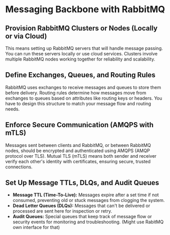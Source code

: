 # Messaging Backbone with RabbitMQ

## Provision RabbitMQ Clusters or Nodes (Locally or via Cloud)

This means setting up RabbitMQ servers that will handle message passing. You can run these servers locally or use cloud services. Clusters involve multiple RabbitMQ nodes working together for reliability and scalability.

## Define Exchanges, Queues, and Routing Rules

RabbitMQ uses exchanges to receive messages and queues to store them before delivery. Routing rules determine how messages move from exchanges to queues based on attributes like routing keys or headers. You have to design this structure to match your message flow and routing needs.

## Enforce Secure Communication (AMQPS with mTLS)

Messages sent between clients and RabbitMQ, or between RabbitMQ nodes, should be encrypted and authenticated using AMQPS (AMQP protocol over TLS). Mutual TLS (mTLS) means both sender and receiver verify each other's identity with certificates, ensuring secure, trusted connections.

## Set Up Message TTLs, DLQs, and Audit Queues

- **Message TTL (Time-To-Live):** Messages expire after a set time if not consumed, preventing old or stuck messages from clogging the system.
- **Dead Letter Queues (DLQs):** Messages that can't be delivered or processed are sent here for inspection or retry.
- **Audit Queues:** Special queues that keep track of message flow or security events for monitoring and troubleshooting. (Might use RabitMQ own interface for that)
